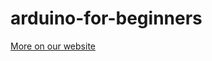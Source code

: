 arduino-for-beginners
=====================
[More on our website](http://www.ingenstech.com "Ingens Tech")
